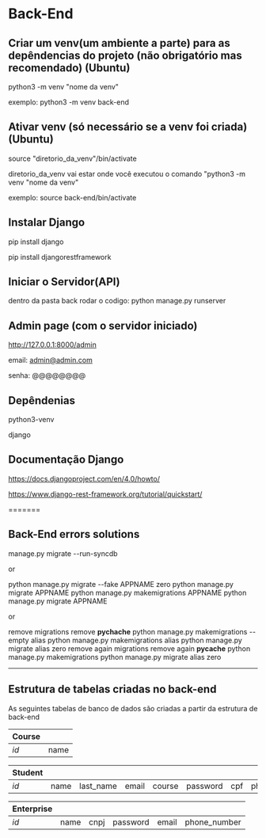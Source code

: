 # Back-End

## Criar um venv(um ambiente a parte) para as depêndencias do projeto (não obrigatório mas recomendado) (Ubuntu)

python3 -m venv "nome da venv"

exemplo:
python3 -m venv back-end

## Ativar venv (só necessário se a venv foi criada)(Ubuntu)

source "diretorio_da_venv"/bin/activate

diretorio_da_venv vai estar onde você executou o comando "python3 -m venv "nome da venv"

exemplo:
source back-end/bin/activate

## Instalar Django
pip install django

pip install djangorestframework

## Iniciar o Servidor(API)
dentro da pasta back rodar o codigo:
python manage.py runserver

## Admin page (com o servidor iniciado)
http://127.0.0.1:8000/admin

email: admin@admin.com

senha: @@@@@@@@

## Depêndenias
python3-venv

django

## Documentação Django

https://docs.djangoproject.com/en/4.0/howto/

https://www.django-rest-framework.org/tutorial/quickstart/


=======


## Back-End errors solutions

manage.py migrate --run-syncdb

or 

python manage.py migrate --fake APPNAME zero
python manage.py migrate APPNAME
python manage.py makemigrations APPNAME
python manage.py migrate APPNAME

or

remove migrations
remove __pychache__
python manage.py makemigrations --empty alias
python manage.py makemigrations alias
python manage.py migrate alias zero
remove again migrations
remove again __pycache__
python manage.py makemigrations
python manage.py migrate alias zero

___

## Estrutura de tabelas criadas no back-end

As seguintes tabelas de banco de dados são criadas a partir da estrutura de back-end

| Course |        |
|--------|--------|
| *id* | name |

| Student | | | | | | | | 
| --- | --- | --- | --- | --- | --- | --- | --- | 
| *id* | name | last_name | email | course | password | cpf | phone_number |

| Enterprise | | | | | |
| --- | --- | --- | --- | --- | --- | 
| *id* | name | cnpj | password | email | phone_number |
